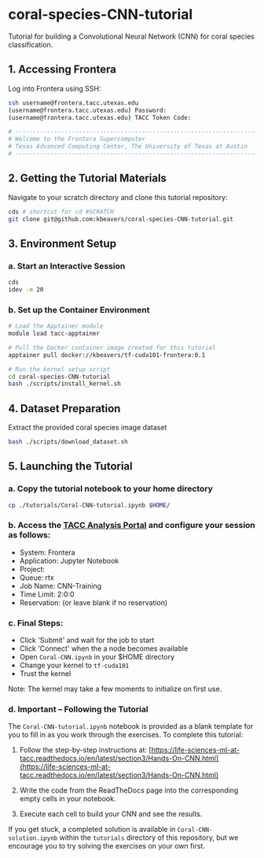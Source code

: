 # coral-species-CNN-tutorial
Tutorial for building a Convolutional Neural Network (CNN) for coral species classification.

## 1. Accessing Frontera

Log into Frontera using SSH:

```bash
ssh username@frontera.tacc.utexas.edu
(username@frontera.tacc.utexas.edu) Password: 
(username@frontera.tacc.utexas.edu) TACC Token Code:

# ------------------------------------------------------------------------------
# Welcome to the Frontera Supercomputer
# Texas Advanced Computing Center, The University of Texas at Austin
# ------------------------------------------------------------------------------
```

## 2. Getting the Tutorial Materials

Navigate to your scratch directory and clone this tutorial repository:

```bash
cds # shortcut for cd #SCRATCH
git clone git@github.com:kbeavers/coral-species-CNN-tutorial.git
```

## 3. Environment Setup

### a. Start an Interactive Session

```bash
cds
idev -m 20
```

### b. Set up the Container Environment

```bash
# Load the Apptainer module
module load tacc-apptainer

# Pull the Docker container image created for this tutorial
apptainer pull docker://kbeavers/tf-cuda101-frontera:0.1

# Run the kernel setup script
cd coral-species-CNN-tutorial
bash ./scripts/install_kernel.sh
```

## 4. Dataset Preparation

Extract the provided coral species image dataset

```bash
bash ./scripts/download_dataset.sh
```

## 5. Launching the Tutorial

### a. Copy the tutorial notebook to your home directory

```bash
cp ./tutorials/Coral-CNN-tutorial.ipynb $HOME/
```

### b. Access the [TACC Analysis Portal](https://tap.tacc.utexas.edu/jobs/) and configure your session as follows:

 - System: Frontera
 - Application: Jupyter Notebook
 - Project: <your-allocation>
 - Queue: rtx
 - Job Name: CNN-Training
 - Time Limit: 2:0:0
 - Reservation: <your-reservation> (or leave blank if no reservation)

### c. Final Steps:

 - Click 'Submit' and wait for the job to start
 - Click 'Connect' when the a node becomes available
 - Open `Coral-CNN.ipynb` in your $HOME directory
 - Change your kernel to `tf-cuda101`
 - Trust the kernel 

Note: The kernel may take a few moments to initialize on first use.

### d. Important – Following the Tutorial

The `Coral-CNN-tutorial.ipynb` notebook is provided as a blank template for you to fill in as you work through the exercises. To complete this tutorial:

1. Follow the step-by-step instructions at:
   [https://life-sciences-ml-at-tacc.readthedocs.io/en/latest/section3/Hands-On-CNN.html](https://life-sciences-ml-at-tacc.readthedocs.io/en/latest/section3/Hands-On-CNN.html)

2. Write the code from the ReadTheDocs page into the corresponding empty cells in your notebook.

3. Execute each cell to build your CNN and see the results.

If you get stuck, a completed solution is available in `Coral-CNN-solution.ipynb` within the `tutorials` directory of this repository, but we encourage you to try solving the exercises on your own first. 